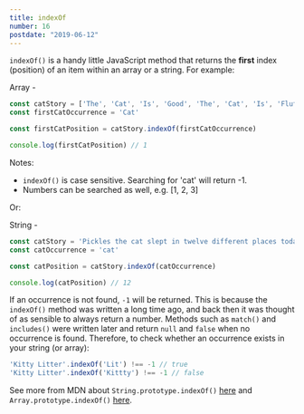 ```yaml
---
title: indexOf
number: 16
postdate: "2019-06-12"
---
```


`indexOf()` is a handy little JavaScript method that returns the **first** index (position) of an item within an array or a string. For example:

Array -

```js
const catStory = ['The', 'Cat', 'Is', 'Good', 'The', 'Cat', 'Is', 'Fluffy']
const firstCatOccurrence = 'Cat'

const firstCatPosition = catStory.indexOf(firstCatOccurrence)

console.log(firstCatPosition) // 1
```

Notes:

- `indexOf()` is case sensitive. Searching for 'cat' will return -1.
- Numbers can be searched as well, e.g. [1, 2, 3]

Or:

String -

```js
const catStory = 'Pickles the cat slept in twelve different places today'
const catOccurrence = 'cat'

const catPosition = catStory.indexOf(catOccurrence)

console.log(catPosition) // 12
```

If an occurrence is not found, `-1` will be returned. This is because the `indexOf()` method was written a long time ago, and back then it was thought of as sensible to always return a number. Methods such as `match()` and `includes()` were written later and return `null` and `false` when no occurrence is found. Therefore, to check whether an occurrence exists in your string (or array):

```js
'Kitty Litter'.indexOf('Lit') !== -1 // true
'Kitty Litter'.indexOf('Kittty') !== -1 // false
```

See more from MDN about `String.prototype.indexOf()`
[here](https://developer.mozilla.org/en-US/docs/Web/JavaScript/Reference/Global_Objects/String/indexOf) and `Array.prototype.indexOf()`
[here](https://developer.mozilla.org/en-US/docs/Web/JavaScript/Reference/Global_Objects/Array/indexOf).
